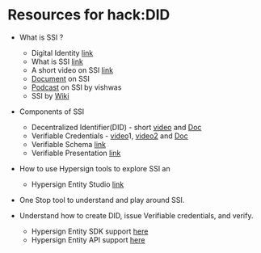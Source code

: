 # **Resources for hack:DID**

- What is SSI ?
  - Digital Identity [link](https://labs.hypersign.id/posts/ssi-intro/)
  - What is SSI [link](https://labs.hypersign.id/posts/ssi-detail/)
  - A short video on SSI [link](https://youtu.be/kJAapPG_jBY)
  - [Document](https://www.dock.io/post/self-sovereign-identity) on SSI
  - [Podcast](https://youtu.be/Lkv_Q6Kb6r8) on SSI by vishwas
  - SSI by [Wiki](https://en.wikipedia.org/wiki/Self-sovereign_identity)

- Components of SSI
  - Decentralized Identifier(DID) - short [video](https://youtu.be/Ew-_F-OtDFI) and [Doc](https://www.okta.com/blog/2021/01/what-is-decentralized-identity/)
  - Verifiable Credentials - [video](https://youtu.be/6H099_hTRc4)1, [video2](https://youtu.be/DDkhnK202z4) and [Doc](https://www.dock.io/post/verifiable-credentials)
  - Verifiable Schema [link](https://docs.hypersign.id/concepts/schema)
  - Verifiable Presentation [link](https://docs.hypersign.id/concepts/verifiable-credential-vc)

- How to use Hypersign tools to explore SSI an
  - Hypersign Entity Studio [link](https://entity.hypersign.id/#/studio/login)

- One Stop tool to understand and play around SSI.
- Understand how to create DID, issue Verifiable credentials, and verify.

  - Hypersign Entity SDK support [here](https://docs.hypersign.id/developers/hid-ssi-sdk)
  - Hypersign Entity API support [here](https://docs.hypersign.id/entity-studio/api-doc)